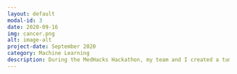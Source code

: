 ```yaml
---
layout: default
modal-id: 3
date: 2020-09-16
img: cancer.png
alt: image-alt
project-date: September 2020
category: Machine Learning
description: During the MedHacks Hackathon, my team and I created a tumour detection website in Python. We trained a convolutional neural network to identify 7 different types of skin conditions. When the user uploads an image, they'll be directed to learn more about their condition.
---
```

